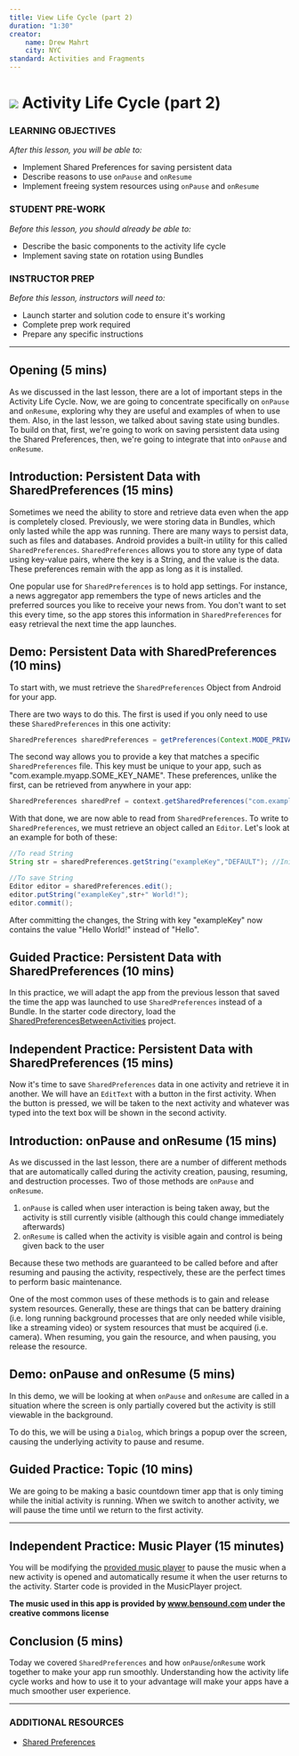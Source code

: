 ```yaml
---
title: View Life Cycle (part 2)
duration: "1:30"
creator:
    name: Drew Mahrt
    city: NYC
standard: Activities and Fragments
---
```


# ![](https://ga-dash.s3.amazonaws.com/production/assets/logo-9f88ae6c9c3871690e33280fcf557f33.png) Activity Life Cycle (part 2)


### LEARNING OBJECTIVES
*After this lesson, you will be able to:*
- Implement Shared Preferences for saving persistent data
- Describe reasons to use `onPause` and `onResume`
- Implement freeing system resources using `onPause` and `onResume`

### STUDENT PRE-WORK
*Before this lesson, you should already be able to:*
- Describe the basic components to the activity life cycle
- Implement saving state on rotation using Bundles

### INSTRUCTOR PREP
*Before this lesson, instructors will need to:*
- Launch starter and solution code to ensure it's working
- Complete prep work required
- Prepare any specific instructions

---
<a name="opening"></a>
## Opening (5 mins)

As we discussed in the last lesson, there are a lot of important steps in the Activity Life Cycle. Now, we are going to concentrate specifically on `onPause` and `onResume`, exploring why they are useful and examples of when to use them. Also, in the last lesson, we talked about saving state using bundles.  To build on that, first, we're going to work on saving persistent data using the Shared Preferences, then, we're going to integrate that into `onPause` and `onResume`.




<a name="introduction"></a>
## Introduction: Persistent Data with SharedPreferences (15 mins)

Sometimes we need the ability to store and retrieve data even when the app is completely closed. Previously, we were storing data in Bundles, which only lasted while the app was running. There are many ways to persist data, such as files and databases. Android provides a built-in utility for this called `SharedPreferences`. `SharedPreferences` allows you to store any type of data using key-value pairs, where the key is a String, and the value is the data. These preferences remain with the app as long as it is installed.


One popular use for `SharedPreferences` is to hold app settings. For instance, a news aggregator app remembers the type of news articles and the preferred sources you like to receive your news from. You don't want to set this every time, so the app stores this information in `SharedPreferences` for easy retrieval the next time the app launches.



<a name="demo"></a>
## Demo: Persistent Data with SharedPreferences (10 mins)


To start with, we must retrieve the `SharedPreferences` Object from Android for your app.

There are two ways to do this. The first is used if you only need to use these `SharedPreferences` in this one activity:

```java
SharedPreferences sharedPreferences = getPreferences(Context.MODE_PRIVATE);
```

The second way allows you to provide a key that matches a specific `SharedPreferences` file. This key must be unique to your app, such as "com.example.myapp.SOME_KEY_NAME". These preferences, unlike the first, can be retrieved from anywhere in your app:

```java
SharedPreferences sharedPref = context.getSharedPreferences("com.example.myapp.SOME_KEY_NAME",Context.MODE_PRIVATE);
```

With that done, we are now able to read from `SharedPreferences`. To write to `SharedPreferences`, we must retrieve an object called an `Editor`. Let's look at an example for both of these:

```java
//To read String
String str = sharedPreferences.getString("exampleKey","DEFAULT"); //Initial value of the String is "Hello"

//To save String
Editor editor = sharedPreferences.edit();
editor.putString("exampleKey",str+" World!");
editor.commit();
```
After committing the changes, the String with key "exampleKey" now contains the value "Hello World!" instead of "Hello".



<a name="guided-practice"></a>
## Guided Practice: Persistent Data with SharedPreferences (10 mins)

In this practice, we will adapt the app from the previous lesson that saved the time the app was launched to use `SharedPreferences` instead of a Bundle. In the starter code directory, load the [SharedPreferencesBetweenActivities](starter-code/SharedActivityCreationTime) project.



<a name="independent-practice"></a>
## Independent Practice: Persistent Data with SharedPreferences (15 mins)

Now it's time to save `SharedPreferences` data in one activity and retrieve it in another. We will have an `EditText` with a button in the first activity. When the button is pressed, we will be taken to the next activity and whatever was typed into the text box will be shown in the second activity.





<a name="introduction"></a>
## Introduction: onPause and onResume (15 mins)

As we discussed in the last lesson, there are a number of different methods that are automatically called during the activity creation, pausing, resuming, and destruction processes. Two of those methods are `onPause` and `onResume`.

1. `onPause` is called when user interaction is being taken away, but the activity is still currently visible (although this could change immediately afterwards)
2. `onResume` is called when the activity is visible again and control is being given back to the user

Because these two methods are guaranteed to be called before and after resuming and pausing the activity, respectively, these are the perfect times to perform basic maintenance.

One of the most common uses of these methods is to gain and release system resources. Generally, these are things that can be battery draining (i.e. long running background processes that are only needed while visible, like a streaming video) or system resources that must be acquired (i.e. camera). When resuming, you gain the resource, and when pausing, you release the resource.




<a name="demo"></a>
## Demo: onPause and onResume (5 mins)

In this demo, we will be looking at when `onPause` and `onResume` are called in a situation where the screen is only partially covered but the activity is still viewable in the background.

To do this, we will be using a `Dialog`, which brings a popup over the screen, causing the underlying activity to pause and resume.




<a name="guided-practice"></a>
## Guided Practice: Topic (10 mins)

We are going to be making a basic countdown timer app that is only timing while the initial activity is running. When we switch to another activity, we will pause the time until we return to the first activity.


***

<a name="ind-practice"></a>
## Independent Practice: Music Player (15 minutes)


You will be modifying the [provided music player](starter-code/MusicPlayer) to pause the music when a new activity is opened and automatically resume it when the user returns to the activity. Starter code is provided in the MusicPlayer project.

**The music used in this app is provided by www.bensound.com under the creative commons license**



<a name="conclusion"></a>
## Conclusion (5 mins)

Today we covered `SharedPreferences` and how `onPause`/`onResume` work together to make your app run smoothly. Understanding how the activity life cycle works and how to use it to your advantage will make your apps have a much smoother user experience.

***

### ADDITIONAL RESOURCES
- [Shared Preferences](http://developer.android.com/reference/android/content/SharedPreferences.html)
